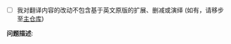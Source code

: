 <!--
我们计划在近期合并全新版英文文档（https://github.com/slidevjs/slidev/pull/1736），请确认对于中文文档的修改不会被新版文档覆盖，非常感谢！

如想参与翻译，请向本仓库的 sync 分支发送 PR。更多信息可参见 https://github.com/slidevjs/docs-cn/pull/220。
-->

- [ ] 我对翻译内容的改动不包含基于英文原版的扩展、删减或演绎 (如有，请移步至[主仓库](https://github.com/slidevjs/slidev))

**问题描述**:
